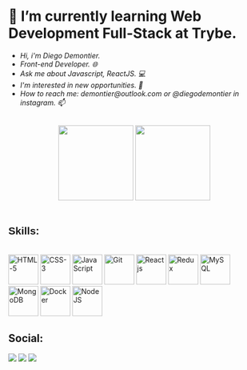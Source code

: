 <h1>🌱 I’m currently learning Web Development Full-Stack at Trybe.</h1>
<i>
  <ul>
    <li>Hi, i'm Diego Demontier.</li>
    <li>Front-end Developer. 🌐</li>
    <li>Ask me about Javascript, ReactJS. 💻</li>
    <li>I'm interested in new opportunities. 💼</li>
    <li>How to reach me: demontier@outlook.com or @diegodemontier in instagram. 📫</li>
  </ul>
</i>
<br>
<div align="center" style+"display:inline block">
  <a href="https://github.com/DiegoDemontier"> </a>
  <img height="150em" src="https://github-readme-stats.vercel.app/api?username=DiegoDemontier&show_icons=true&theme=discord_old_blurple&inclide_all_commits=true&count_private=true"/>
  <img height="150em" src="https://github-readme-stats.vercel.app/api/top-langs/?username=DiegoDemontier&layout=compact&langs_count=7&theme=discord_old_blurple"/>
    </div>
    <br>
  <h2 style= "font-family: Arial, Helvetica, sans-serif;"> Skills: </h2>
  
  <div style="display: inline_block" ><br>
    <img alignt="center" alt="HTML-5" height="60" src="https://cdn.jsdelivr.net/gh/devicons/devicon/icons/html5/html5-original-wordmark.svg" />
    <img alignt="center" alt="CSS-3" height="60" src="https://cdn.jsdelivr.net/gh/devicons/devicon/icons/css3/css3-original-wordmark.svg" />
    <img alignt="center" alt="JavaScript" height="60" src="https://cdn.jsdelivr.net/gh/devicons/devicon/icons/javascript/javascript-original.svg" />
    <img alignt="center" alt="Git" height="60" src="https://cdn.jsdelivr.net/gh/devicons/devicon/icons/github/github-original.svg" />
    <img alignt="center" alt="Reactjs" height="60" src="https://cdn.jsdelivr.net/gh/devicons/devicon/icons/react/react-original-wordmark.svg" />
    <img alignt="center" alt="Redux" height="60"  src="https://cdn.jsdelivr.net/gh/devicons/devicon/icons/redux/redux-original.svg" >
    <img alignt="center" alt="MySQL" height="60" src="https://cdn.jsdelivr.net/gh/devicons/devicon/icons/mysql/mysql-original-wordmark.svg">
    <img alignt="center" alt="MongoDB" height="60" src="https://cdn.jsdelivr.net/gh/devicons/devicon/icons/mongodb/mongodb-original-wordmark.svg">
    <img alignt="center" alt="Docker" height="60" src="https://cdn.jsdelivr.net/gh/devicons/devicon/icons/docker/docker-original-wordmark.svg">
    <img alignt="center" alt="NodeJS" height="60" src="https://cdn.jsdelivr.net/gh/devicons/devicon/icons/nodejs/nodejs-original-wordmark.svg">
  </div>
  <h2>Social:</h2>
  <div> 
  <a href = "mailto:baltazar.dm@gmail.com"><img src="https://img.shields.io/badge/-Gmail-%23333?style=for-the-badge&logo=gmail&logoColor=white" target="_blank"></a>
  <a href="https://www.linkedin.com/in/diegodemontier/" target="_blank"><img src="https://img.shields.io/badge/-LinkedIn-%230077B5?style=for-the-badge&logo=linkedin&logoColor=white" target="_blank"></a> 
  <a href="https://api.whatsapp.com/send?phone=55(85) 99700-9696&text=" target="_blank"><img src="https://img.shields.io/badge/WhatsApp-25D366?style=for-the-badge&logo=whatsapp&logoColor=white" target="_blank"></a> 
  </div>
